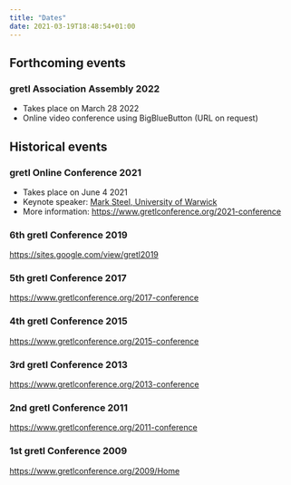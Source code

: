 ```yaml
---
title: "Dates"
date: 2021-03-19T18:48:54+01:00
---
```


## Forthcoming events

### gretl Association Assembly 2022
- Takes place on March 28 2022
- Online video conference using BigBlueButton (URL on request)


## Historical events
### gretl Online Conference 2021
- Takes place on June 4 2021
- Keynote speaker: [Mark Steel, University of Warwick](https://warwick.ac.uk/fac/sci/statistics/staff/academic-research/steel/)
- More information: https://www.gretlconference.org/2021-conference

### 6th gretl Conference 2019
https://sites.google.com/view/gretl2019

### 5th gretl Conference 2017
https://www.gretlconference.org/2017-conference

### 4th gretl Conference 2015
https://www.gretlconference.org/2015-conference

### 3rd gretl Conference 2013
https://www.gretlconference.org/2013-conference

### 2nd gretl Conference 2011
https://www.gretlconference.org/2011-conference

### 1st gretl Conference 2009
https://www.gretlconference.org/2009/Home

